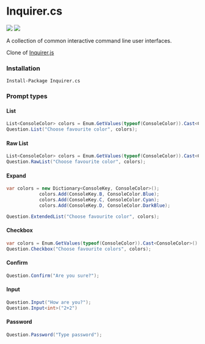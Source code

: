 [build]:     https://ci.appveyor.com/project/agolaszewski/inquirer-cs
[build-img]: https://img.shields.io/appveyor/ci/agolaszewski/inquirer-cs.svg
[nuget-img]: https://img.shields.io/nuget/v/Inquirer.cs.svg
[nuget]:     https://www.nuget.org/packages/Inquirer.cs/

Inquirer.cs
===========

[![][build-img]][build]
[![][nuget-img]][nuget]

A collection of common interactive command line user interfaces.

Clone of [Inquirer.js](https://github.com/SBoudrias/Inquirer.js)

### Installation

```shell
Install-Package Inquirer.cs
```

### Prompt types

#### List

```csharp
List<ConsoleColor> colors = Enum.GetValues(typeof(ConsoleColor)).Cast<ConsoleColor>().ToList();
Question.List("Choose favourite color", colors);
```

#### Raw List
```csharp
List<ConsoleColor> colors = Enum.GetValues(typeof(ConsoleColor)).Cast<ConsoleColor>().ToList();
Question.RawList("Choose favourite color", colors);
```

#### Expand
```csharp
var colors = new Dictionary<ConsoleKey, ConsoleColor>();
            colors.Add(ConsoleKey.B, ConsoleColor.Blue);
            colors.Add(ConsoleKey.C, ConsoleColor.Cyan);
            colors.Add(ConsoleKey.D, ConsoleColor.DarkBlue);

Question.ExtendedList("Choose favourite color", colors);
```
#### Checkbox
```csharp
var colors = Enum.GetValues(typeof(ConsoleColor)).Cast<ConsoleColor>().ToList();
Question.Checkbox("Choose favourite colors", colors);
```

#### Confirm
```csharp
Question.Confirm("Are you sure?");
```

#### Input
```csharp
Question.Input("How are you?");
Question.Input<int>("2+2")
```

#### Password
```csharp
Question.Password("Type password");
```
